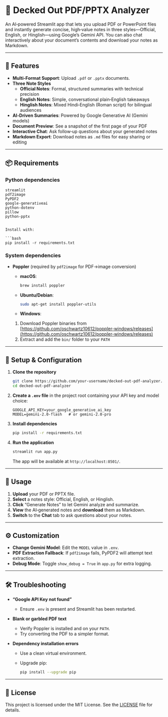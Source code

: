 
# 📄 Decked Out PDF/PPTX Analyzer

An AI‑powered Streamlit app that lets you upload PDF or PowerPoint files and instantly generate concise, high‑value notes in three styles—Official, English, or Hinglish—using Google’s Gemini API. You can also chat interactively about your document’s contents and download your notes as Markdown.

---

## 🚀 Features

- **Multi‑Format Support**: Upload `.pdf` or `.pptx` documents.  
- **Three Note Styles**  
  - **Official Notes**: Formal, structured summaries with technical precision  
  - **English Notes**: Simple, conversational plain‑English takeaways  
  - **Hinglish Notes**: Mixed Hindi‑English (Roman script) for bilingual audiences  
- **AI‑Driven Summaries**: Powered by Google Generative AI (Gemini models)  
- **Document Preview**: See a snapshot of the first page of your PDF  
- **Interactive Chat**: Ask follow‑up questions about your generated notes  
- **Markdown Export**: Download notes as `.md` files for easy sharing or editing  

---

## 📦 Requirements

### Python dependencies

```text
streamlit
pdf2image
PyPDF2
google-generativeai
python-dotenv
pillow
python-pptx


Install with:

```bash
pip install -r requirements.txt
```

### System dependencies

* **Poppler** (required by `pdf2image` for PDF→image conversion)

  * **macOS**:

    ```bash
    brew install poppler
    ```
  * **Ubuntu/Debian**:

    ```bash
    sudo apt-get install poppler-utils
    ```
  * **Windows**:

  1. Download Poppler binaries from
     [https://github.com/oschwartz10612/poppler-windows/releases](https://github.com/oschwartz10612/poppler-windows/releases)
  2. Extract and add the `bin/` folder to your `PATH`

---

## 🔧 Setup & Configuration

1. **Clone the repository**

   ```bash
   git clone https://github.com/your-username/decked-out-pdf-analyzer.git
   cd decked-out-pdf-analyzer
   ```

2. **Create a `.env` file** in the project root containing your API key and model choice:

   ```env
   GOOGLE_API_KEY=your_google_generative_ai_key
   MODEL=gemini-2.0-flash   # or gemini-2.0-pro
   ```

3. **Install dependencies**

   ```bash
   pip install -r requirements.txt
   ```

4. **Run the application**

   ```bash
   streamlit run app.py
   ```

   The app will be available at `http://localhost:8501/`.

---

## 📝 Usage

1. **Upload** your PDF or PPTX file.
2. **Select** a notes style: Official, English, or Hinglish.
3. **Click** “Generate Notes” to let Gemini analyze and summarize.
4. **View** the AI‑generated notes and **download** them as Markdown.
5. **Switch** to the **Chat** tab to ask questions about your notes.

---

## ⚙️ Customization

* **Change Gemini Model**: Edit the `MODEL` value in `.env`.
* **PDF Extraction Fallback**: If `pdf2image` fails, PyPDF2 will attempt text extraction.
* **Debug Mode**: Toggle `show_debug = True` in `app.py` for extra logging.

---

## 🛠️ Troubleshooting

* **“Google API Key not found”**

  * Ensure `.env` is present and Streamlit has been restarted.
* **Blank or garbled PDF text**

  * Verify Poppler is installed and on your `PATH`.
  * Try converting the PDF to a simpler format.
* **Dependency installation errors**

  * Use a clean virtual environment.
  * Upgrade pip:

    ```bash
    pip install --upgrade pip
    ```

---


## 📄 License

This project is licensed under the MIT License. See the [LICENSE](./LICENSE) file for details.

